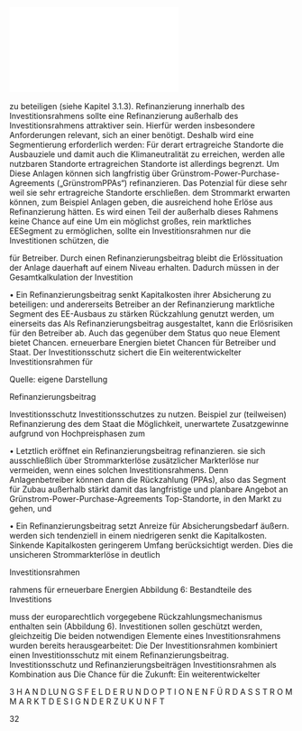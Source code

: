 ![./pages/page34.pdf](../assets/./pages/page34.pdf)




zu beteiligen (siehe Kapitel 3.1.3).
Refinanzierung innerhalb des Investitionsrahmens
sollte eine Refinanzierung außerhalb des Investitionsrahmens attraktiver sein. Hierfür werden insbesondere Anforderungen relevant, sich an einer
benötigt. Deshalb wird eine Segmentierung erforderlich werden: Für derart ertragreiche Standorte
die Ausbauziele und damit auch die Klimaneutralität zu erreichen, werden alle nutzbaren Standorte
ertragreichen Standorte ist allerdings begrenzt. Um
Diese Anlagen können sich langfristig über Grünstrom-Power-Purchase-Agreements („GrünstromPPAs“) refinanzieren. Das Potenzial für diese sehr
weil sie sehr ertragreiche Standorte erschließen.
dem Strommarkt erwarten können, zum Beispiel
Anlagen geben, die ausreichend hohe Erlöse aus
Refinanzierung hätten. Es wird einen Teil der
außerhalb dieses Rahmens keine Chance auf eine
Um ein möglichst großes, rein marktliches EESegment zu ermöglichen, sollte ein Investitionsrahmen nur die Investitionen schützen, die

für Betreiber. Durch einen Refinanzierungsbeitrag bleibt die Erlössituation der Anlage dauerhaft auf einem Niveau erhalten. Dadurch müssen in der Gesamtkalkulation der Investition

• Ein Refinanzierungsbeitrag senkt Kapitalkosten
ihrer Absicherung zu beteiligen:
und andererseits Betreiber an der Refinanzierung
marktliche Segment des EE-Ausbaus zu stärken
Rückzahlung genutzt werden, um einerseits das
Als Refinanzierungsbeitrag ausgestaltet, kann die
Erlösrisiken für den Betreiber ab. Auch das gegenüber dem Status quo neue Element bietet Chancen.
erneuerbare Energien bietet Chancen für Betreiber und Staat. Der Investitionsschutz sichert die
Ein weiterentwickelter Investitionsrahmen für

Quelle: eigene Darstellung

Refinanzierungsbeitrag

Investitionsschutz
Investitionsschutzes zu nutzen.
Beispiel zur (teilweisen) Refinanzierung des
dem Staat die Möglichkeit, unerwartete Zusatzgewinne aufgrund von Hochpreisphasen zum

• Letztlich eröffnet ein Refinanzierungsbeitrag
refinanzieren.
sie sich ausschließlich über Strommarkterlöse
zusätzlicher Markterlöse nur vermeiden, wenn
eines solchen Investitionsrahmens. Denn Anlagenbetreiber können dann die Rückzahlung
(PPAs), also das Segment für Zubau außerhalb
stärkt damit das langfristige und planbare Angebot an Grünstrom-Power-Purchase-Agreements
Top-Standorte, in den Markt zu gehen, und

• Ein Refinanzierungsbeitrag setzt Anreize für
Absicherungsbedarf äußern.
werden sich tendenziell in einem niedrigeren
senkt die Kapitalkosten. Sinkende Kapitalkosten
geringerem Umfang berücksichtigt werden. Dies
die unsicheren Strommarkterlöse in deutlich

Investitionsrahmen

rahmens für erneuerbare Energien
Abbildung 6: Bestandteile des Investitions­

muss der europarechtlich vorgegebene Rückzahlungsmechanismus enthalten sein (Abbildung 6).
Investitionen sollen geschützt werden, gleichzeitig
Die beiden notwendigen Elemente eines Investitionsrahmens wurden bereits herausgearbeitet: Die
Der Investitionsrahmen kombiniert einen Investitionsschutz mit einem Refinanzierungsbeitrag.
Investitionsschutz und Refinanzierungsbeiträgen
Investitionsrahmen als Kombination aus
Die Chance für die Zukunft: Ein weiterentwickelter

3 H A N D LU N G S F E L D E R U N D O P T I O N E N F Ü R D A S S T R O M M A R K T D E S I G N D E R Z U K U N F T

32
